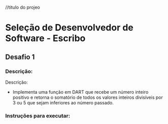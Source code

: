 //titulo do projeo
# Seleção de Desenvolvedor de Software - Escribo

## Desafio 1

### Descrição:
Descrição:
- Implementa uma função em DART que recebe um número inteiro positivo e retorna o
somatório de todos os valores inteiros divisíveis por 3 ou 5 que sejam inferiores ao
número passado.

### Instruções para executar:

